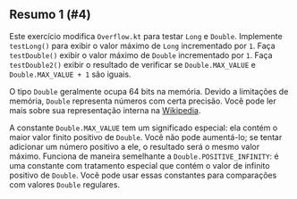 ## Resumo 1 (#4)

Este exercício modifica `Overflow.kt` para testar `Long` e `Double`. Implemente `testLong()` para exibir o valor máximo de `Long` incrementado por `1`. Faça `testDouble()` exibir o valor máximo de `Double` incrementado por `1`. Faça `testDouble2()` exibir o resultado de verificar se `Double.MAX_VALUE` e `Double.MAX_VALUE + 1` são iguais.

O tipo `Double` geralmente ocupa 64 bits na memória. Devido a limitações de memória, `Double` representa números com certa precisão. Você pode ler mais sobre sua representação interna na [Wikipedia](https://en.wikipedia.org/wiki/Double-precision_floating-point_format).

A constante `Double.MAX_VALUE` tem um significado especial: ela contém o maior valor finito positivo de `Double`. Você não pode aumentá-lo; se tentar adicionar um número positivo a ele, o resultado será o mesmo valor máximo. Funciona de maneira semelhante a `Double.POSITIVE_INFINITY`: é uma constante com tratamento especial que contém o valor de infinito positivo de `Double`. Você pode usar essas constantes para comparações com valores `Double` regulares.